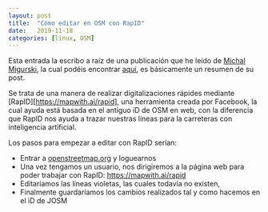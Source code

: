 ```yaml
---
layout: post
title:  "Cómo editar en OSM con RapID"
date:   2019-11-18
categories: [linux, OSM]
---
```


Esta entrada la escribo a raíz de una publicación que he leído de [Michal Migurski](https://medium.com/@michalmigurski), la cual podéis encontrar [aquí](https://medium.com/@michalmigurski/mapping-remote-roads-with-openstreetmap-rapid-and-qgis-bfee74f14ae0), es básicamente un resumen de su post.

Se trata de una manera de realizar digitalizaciones rápides mediante [RapID][https://mapwith.ai/rapid], una herramienta creada por Facebook, la cual ayuda está basada en el antiguo iD de OSM en web, con la diferencia que RapID nos ayuda a trazar nuestras líneas para la carreteras con inteligencia artificial.


Los pasos para empezar a editar con RapID serían:

+ Entrar a [openstreetmap.org](https://www.openstreetmap.org/#map=16/38.6203/-0.1317) y loguearnos
+ Una vez tengamos un usuario, nos dirigiremos a la página web para poder trabajar con RapID: https://mapwith.ai/rapid
+ Editaríamos las líneas violetas, las cuales todavía no existen,
+ Finalmente guardaríamos los cambios realizados tal y como hacemos en el iD de JOSM
